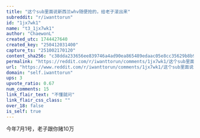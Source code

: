 ```yaml
---
title: "这个sub里面说新西兰whv随便抢的，给老子滚出来"
subreddit: "r/iwanttorun"
id: "1jx7wk1"
name: "t3_1jx7wk1"
author: "ChaewonL"
created_utc: 1744427640
created_key: "250412031400"
capture_ts: "251002170120"
content_sha256: "c38dda233656ee839746a4ad90ea865489edaac05e8cc35629b8b969637e66bd"
permalink: "https://reddit.com/r/iwanttorun/comments/1jx7wk1/这个sub里面说新西兰whv随便抢的给老子滚出来/"
url: "https://www.reddit.com/r/iwanttorun/comments/1jx7wk1/这个sub里面说新西兰whv随便抢的给老子滚出来/"
domain: "self.iwanttorun"
ups: 3
upvote_ratio: 0.67
num_comments: 15
link_flair_text: "不懂就问"
link_flair_css_class: ""
over_18: false
is_self: true
---
```


今年7月1号，老子跟你赌10万
